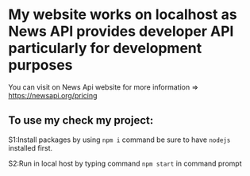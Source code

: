 # My website works on localhost as News API provides developer API particularly for development purposes

You can visit on News Api website for more information => https://newsapi.org/pricing

## To use my check my project:

  S1:Install packages by using `npm i` command be sure to have `nodejs` installed first.
  
  S2:Run in local host by typing command `npm start` in command prompt
  
